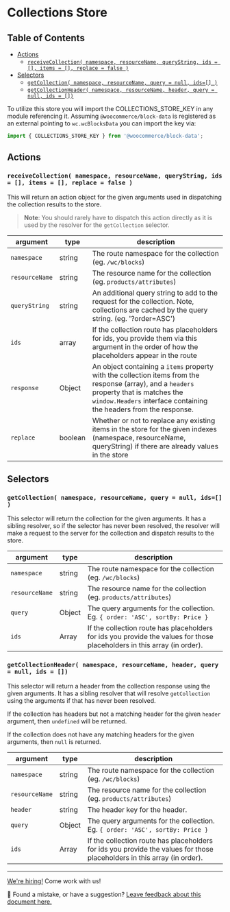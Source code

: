 # Collections Store <!-- omit in toc -->

## Table of Contents <!-- omit in toc -->

- [Actions](#actions)
  - [`receiveCollection( namespace, resourceName, queryString, ids = [], items = [], replace = false )`](#receivecollection-namespace-resourcename-querystring-ids---items---replace--false-)
- [Selectors](#selectors)
  - [`getCollection( namespace, resourceName, query = null, ids=[] )`](#getcollection-namespace-resourcename-query--null-ids-)
  - [`getCollectionHeader( namespace, resourceName, header, query = null, ids = [])`](#getcollectionheader-namespace-resourcename-header-query--null-ids--)

To utilize this store you will import the COLLECTIONS_STORE_KEY in any module referencing it. Assuming `@woocommerce/block-data` is registered as an external pointing to `wc.wcBlocksData` you can import the key via:

```js
import { COLLECTIONS_STORE_KEY } from '@woocommerce/block-data';
```

## Actions

### `receiveCollection( namespace, resourceName, queryString, ids = [], items = [], replace = false )`

This will return an action object for the given arguments used in dispatching the collection results to the store.

> **Note**: You should rarely have to dispatch this action directly as it is used by the resolver for the `getCollection` selector.

| argument       | type    | description                                                                                                                                                                                                    |
| -------------- | ------- | -------------------------------------------------------------------------------------------------------------------------------------------------------------------------------------------------------------- |
| `namespace`    | string  | The route namespace for the collection (eg. `/wc/blocks`)                                                                                                                                                      |
| `resourceName` | string  | The resource name for the collection (eg. `products/attributes`)                                                                                                                                               |
| `queryString`  | string  | An additional query string to add to the request for the collection. Note, collections are cached by the query string. (eg. '?order=ASC')                                                                      |
| `ids`          | array   | If the collection route has placeholders for ids, you provide them via this argument in the order of how the placeholders appear in the route                                                                  |
| `response`     | Object  | An object containing a `items` property with the collection items from the response (array), and a `headers` property that is matches the `window.Headers` interface containing the headers from the response. |
| `replace`      | boolean | Whether or not to replace any existing items in the store for the given indexes (namespace, resourceName, queryString) if there are already values in the store                                                |

## Selectors

### `getCollection( namespace, resourceName, query = null, ids=[] )`

This selector will return the collection for the given arguments. It has a sibling resolver, so if the selector has never been resolved, the resolver will make a request to the server for the collection and dispatch results to the store.

| argument       | type   | description                                                                                                              |
| -------------- | ------ | ------------------------------------------------------------------------------------------------------------------------ |
| `namespace`    | string | The route namespace for the collection (eg. `/wc/blocks`)                                                                |
| `resourceName` | string | The resource name for the collection (eg. `products/attributes`)                                                         |
| `query`        | Object | The query arguments for the collection. Eg. `{ order: 'ASC', sortBy: Price }`                                            |
| `ids`          | Array  | If the collection route has placeholders for ids you provide the values for those placeholders in this array (in order). |

### `getCollectionHeader( namespace, resourceName, header, query = null, ids = [])`

This selector will return a header from the collection response using the given arguments. It has a sibling resolver that will resolve `getCollection` using the arguments if that has never been resolved.

If the collection has headers but not a matching header for the given `header` argument, then `undefined` will be returned.

If the collection does not have any matching headers for the given arguments, then `null` is returned.

| argument       | type   | description                                                                                                              |
| -------------- | ------ | ------------------------------------------------------------------------------------------------------------------------ |
| `namespace`    | string | The route namespace for the collection (eg. `/wc/blocks`)                                                                |
| `resourceName` | string | The resource name for the collection (eg. `products/attributes`)                                                         |
| `header`       | string | The header key for the header.                                                                                           |
| `query`        | Object | The query arguments for the collection. Eg. `{ order: 'ASC', sortBy: Price }`                                            |
| `ids`          | Array  | If the collection route has placeholders for ids you provide the values for those placeholders in this array (in order). |

<!-- FEEDBACK -->

---

[We're hiring!](https://woocommerce.com/careers/) Come work with us!

🐞 Found a mistake, or have a suggestion? [Leave feedback about this document here.](https://github.com/woocommerce/woocommerce-gutenberg-products-block/issues/new?assignees=&labels=type%3A+documentation&template=--doc-feedback.md&title=Feedback%20on%20./docs/blocks/feature-flags-and-experimental-interfaces.md)

<!-- /FEEDBACK -->

